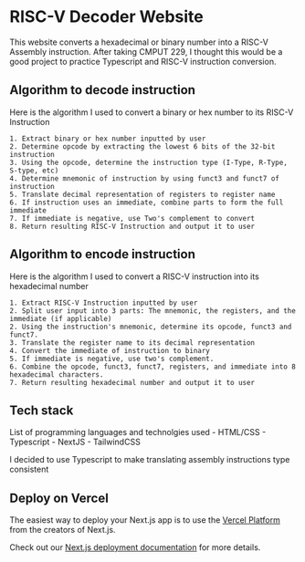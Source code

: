 # RISC-V Decoder Website
This website converts a hexadecimal or binary number into a RISC-V Assembly instruction. After taking CMPUT 229, I thought this would be
a good project to practice Typescript and RISC-V instruction conversion.

## Algorithm to decode instruction
Here is the algorithm I used to convert a binary or hex number to its RISC-V Instruction

    1. Extract binary or hex number inputted by user
    2. Determine opcode by extracting the lowest 6 bits of the 32-bit instruction
    3. Using the opcode, determine the instruction type (I-Type, R-Type, S-type, etc)
    4. Determine mnemonic of instruction by using funct3 and funct7 of instruction
    5. Translate decimal representation of registers to register name
    6. If instruction uses an immediate, combine parts to form the full immediate
    7. If immediate is negative, use Two's complement to convert
    8. Return resulting RISC-V Instruction and output it to user


## Algorithm to encode instruction
Here is the algorithm I used to convert a RISC-V instruction into its hexadecimal number

    1. Extract RISC-V Instruction inputted by user
    2. Split user input into 3 parts: The mnemonic, the registers, and the immediate (if applicable)
    2. Using the instruction's mnemonic, determine its opcode, funct3 and funct7.
    3. Translate the register name to its decimal representation
    4. Convert the immediate of instruction to binary
    5. If immediate is negative, use two's complement.
    6. Combine the opcode, funct3, funct7, registers, and immediate into 8 hexadecimal characters.
    7. Return resulting hexadecimal number and output it to user

## Tech stack
List of programming languages and technolgies used
    - HTML/CSS
    - Typescript 
    - NextJS 
    - TailwindCSS

I decided to use Typescript to make translating assembly instructions type consistent

## Deploy on Vercel

The easiest way to deploy your Next.js app is to use the [Vercel Platform](https://vercel.com/new?utm_medium=default-template&filter=next.js&utm_source=create-next-app&utm_campaign=create-next-app-readme) from the creators of Next.js.

Check out our [Next.js deployment documentation](https://nextjs.org/docs/app/building-your-application/deploying) for more details.
